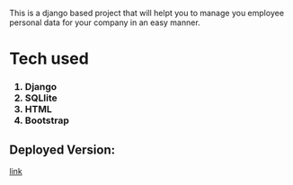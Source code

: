 This is a django based project that will helpt you to manage you employee personal data for your company in an easy manner.
<h1> Tech used </h1>
<h3><ol> 
<li>Django</li>
<li>SQLlite</li>
<li>HTML</li>
<li>Bootstrap</li>
</ol></h3>

<h2>Deployed Version:</h2> <a href="https://office-employee-manager.herokuapp.com/">link</a>
